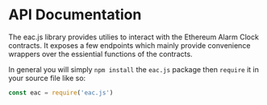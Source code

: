 # API Documentation

The eac.js library provides utilies to interact with the Ethereum Alarm Clock contracts.
It exposes a few endpoints which mainly provide convenience wrappers over
the essiential functions of the contracts. 

In general you will simply `npm install` the `eac.js` package then `require` it in your source file like so:

```javascript
const eac = require('eac.js')
```
